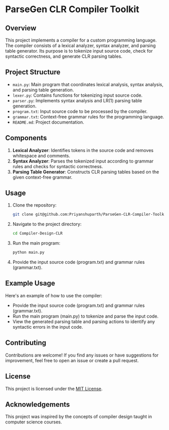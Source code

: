 # ParseGen CLR Compiler Toolkit

## Overview

This project implements a compiler for a custom programming language. The compiler consists of a lexical analyzer, syntax analyzer, and parsing table generator. Its purpose is to tokenize input source code, check for syntactic correctness, and generate CLR parsing tables.

## Project Structure

- `main.py`: Main program that coordinates lexical analysis, syntax analysis, and parsing table generation.
- `lexer.py`: Contains functions for tokenizing input source code.
- `parser.py`: Implements syntax analysis and LR(1) parsing table generation.
- `program.txt`: Input source code to be processed by the compiler.
- `grammar.txt`: Context-free grammar rules for the programming language.
- `README.md`: Project documentation.

## Components

1. **Lexical Analyzer**: Identifies tokens in the source code and removes whitespace and comments.
2. **Syntax Analyzer**: Parses the tokenized input according to grammar rules and checks for syntactic correctness.
3. **Parsing Table Generator**: Constructs CLR parsing tables based on the given context-free grammar.

## Usage

1. Clone the repository:

   ```bash
   git clone git@github.com:Priyanshuparth/ParseGen-CLR-Compiler-Toolkit.git
   ```

2. Navigate to the project directory:

    ```bash
    cd Compiler-Design-CLR
    ```

3. Run the main program:

    ```bash
    python main.py
    ```
4. Provide the input source code (program.txt) and grammar rules (grammar.txt).

## Example Usage
Here's an example of how to use the compiler:

- Provide the input source code (program.txt) and grammar rules (grammar.txt).
- Run the main program (main.py) to tokenize and parse the input code.
- View the generated parsing table and parsing actions to identify any syntactic errors in the input code.

## Contributing
Contributions are welcome! If you find any issues or have suggestions for improvement, feel free to open an issue or create a pull request.

## License
This project is licensed under the [MIT License](LICENSE).

## Acknowledgements
This project was inspired by the concepts of compiler design taught in computer science courses.
